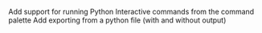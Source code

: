 Add support for running Python Interactive commands from the command palette
Add exporting from a python file (with and without output)
